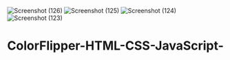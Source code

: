 ![Screenshot (126)](https://user-images.githubusercontent.com/114578318/215333003-ee602fd2-0ed9-45a2-a7e0-65624e1b11ea.png)
![Screenshot (125)](https://user-images.githubusercontent.com/114578318/215333004-70e8cf8e-9ad8-4e36-b9fc-f68d677822ac.png)
![Screenshot (124)](https://user-images.githubusercontent.com/114578318/215333006-966f7fcc-b4ef-46c5-aaa4-6c8ef0610248.png)
![Screenshot (123)](https://user-images.githubusercontent.com/114578318/215333008-b2828c7e-f32d-4c6f-958d-ac0d34ad63a1.png)

# ColorFlipper-HTML-CSS-JavaScript-
 
